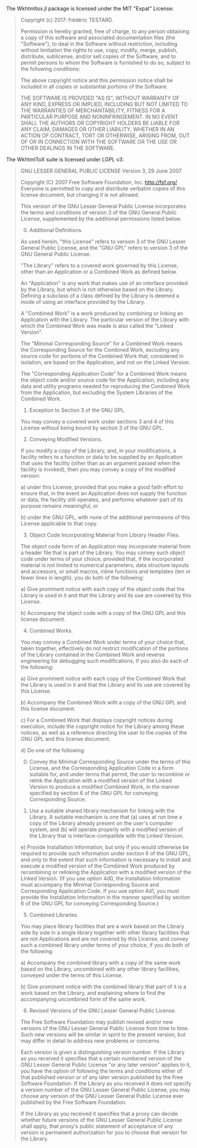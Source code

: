 The Wkhtmltox.jl package is licensed under the MIT "Expat" License:

> Copyright (c) 2017: frédéric TESTARD.
>
> Permission is hereby granted, free of charge, to any person obtaining a copy
> of this software and associated documentation files (the "Software"), to deal
> in the Software without restriction, including without limitation the rights
> to use, copy, modify, merge, publish, distribute, sublicense, and/or sell
> copies of the Software, and to permit persons to whom the Software is
> furnished to do so, subject to the following conditions:
>
> The above copyright notice and this permission notice shall be included in all
> copies or substantial portions of the Software.
>
> THE SOFTWARE IS PROVIDED "AS IS", WITHOUT WARRANTY OF ANY KIND, EXPRESS OR
> IMPLIED, INCLUDING BUT NOT LIMITED TO THE WARRANTIES OF MERCHANTABILITY,
> FITNESS FOR A PARTICULAR PURPOSE AND NONINFRINGEMENT. IN NO EVENT SHALL THE
> AUTHORS OR COPYRIGHT HOLDERS BE LIABLE FOR ANY CLAIM, DAMAGES OR OTHER
> LIABILITY, WHETHER IN AN ACTION OF CONTRACT, TORT OR OTHERWISE, ARISING FROM,
> OUT OF OR IN CONNECTION WITH THE SOFTWARE OR THE USE OR OTHER DEALINGS IN THE
> SOFTWARE.
>

The WkhtmlToX suite is licensed under LGPL v3:

>  GNU LESSER GENERAL PUBLIC LICENSE
>      Version 3, 29 June 2007
>
>  Copyright (C) 2007 Free Software Foundation, Inc. <http://fsf.org/>
>  Everyone is permitted to copy and distribute verbatim copies
>  of this license document, but changing it is not allowed.
>
>
>  This version of the GNU Lesser General Public License incorporates
>  the terms and conditions of version 3 of the GNU General Public
>  License, supplemented by the additional permissions listed below.
>
>  0. Additional Definitions.
>
>  As used herein, "this License" refers to version 3 of the GNU Lesser
>  General Public License, and the "GNU GPL" refers to version 3 of the GNU
>  General Public License.
>
>  "The Library" refers to a covered work governed by this License,
>  other than an Application or a Combined Work as defined below.
>
>  An "Application" is any work that makes use of an interface provided
>  by the Library, but which is not otherwise based on the Library.
>  Defining a subclass of a class defined by the Library is deemed a mode
>  of using an interface provided by the Library.
>
>  A "Combined Work" is a work produced by combining or linking an
>  Application with the Library.  The particular version of the Library
>  with which the Combined Work was made is also called the "Linked
>  Version".
>
>  The "Minimal Corresponding Source" for a Combined Work means the
>  Corresponding Source for the Combined Work, excluding any source code
>  for portions of the Combined Work that, considered in isolation, are
>  based on the Application, and not on the Linked Version.
>
>  The "Corresponding Application Code" for a Combined Work means the
>  object code and/or source code for the Application, including any data
>  and utility programs needed for reproducing the Combined Work from the
>  Application, but excluding the System Libraries of the Combined Work.
>
>  1. Exception to Section 3 of the GNU GPL.
>
>  You may convey a covered work under sections 3 and 4 of this License
>  without being bound by section 3 of the GNU GPL.
>
>  2. Conveying Modified Versions.
>
>  If you modify a copy of the Library, and, in your modifications, a
>  facility refers to a function or data to be supplied by an Application
>  that uses the facility (other than as an argument passed when the
>  facility is invoked), then you may convey a copy of the modified
>  version:
>
>  a) under this License, provided that you make a good faith effort to
>  ensure that, in the event an Application does not supply the
>  function or data, the facility still operates, and performs
>  whatever part of its purpose remains meaningful, or
>
>  b) under the GNU GPL, with none of the additional permissions of
>  this License applicable to that copy.
>
>  3. Object Code Incorporating Material from Library Header Files.
>
>  The object code form of an Application may incorporate material from
>  a header file that is part of the Library.  You may convey such object
>  code under terms of your choice, provided that, if the incorporated
>  material is not limited to numerical parameters, data structure
>  layouts and accessors, or small macros, inline functions and templates
>  (ten or fewer lines in length), you do both of the following:
>
>  a) Give prominent notice with each copy of the object code that the
>  Library is used in it and that the Library and its use are
>  covered by this License.
>
>  b) Accompany the object code with a copy of the GNU GPL and this license
>  document.
>
>  4. Combined Works.
>
>  You may convey a Combined Work under terms of your choice that,
>  taken together, effectively do not restrict modification of the
>  portions of the Library contained in the Combined Work and reverse
>  engineering for debugging such modifications, if you also do each of
>  the following:
>
>  a) Give prominent notice with each copy of the Combined Work that
>  the Library is used in it and that the Library and its use are
>  covered by this License.
>
>  b) Accompany the Combined Work with a copy of the GNU GPL and this license
>  document.
>
>  c) For a Combined Work that displays copyright notices during
>  execution, include the copyright notice for the Library among
>  these notices, as well as a reference directing the user to the
>  copies of the GNU GPL and this license document.
>
>  d) Do one of the following:
>
>  0) Convey the Minimal Corresponding Source under the terms of this
>  License, and the Corresponding Application Code in a form
>  suitable for, and under terms that permit, the user to
>  recombine or relink the Application with a modified version of
>  the Linked Version to produce a modified Combined Work, in the
>  manner specified by section 6 of the GNU GPL for conveying
>  Corresponding Source.
>
>  1) Use a suitable shared library mechanism for linking with the
>  Library.  A suitable mechanism is one that (a) uses at run time
>  a copy of the Library already present on the user's computer
>  system, and (b) will operate properly with a modified version
>  of the Library that is interface-compatible with the Linked
>  Version.
>
>  e) Provide Installation Information, but only if you would otherwise
>  be required to provide such information under section 6 of the
>  GNU GPL, and only to the extent that such information is
>  necessary to install and execute a modified version of the
>  Combined Work produced by recombining or relinking the
>  Application with a modified version of the Linked Version. (If
>  you use option 4d0, the Installation Information must accompany
>  the Minimal Corresponding Source and Corresponding Application
>  Code. If you use option 4d1, you must provide the Installation
>  Information in the manner specified by section 6 of the GNU GPL
>  for conveying Corresponding Source.)
>
>  5. Combined Libraries.
>
>  You may place library facilities that are a work based on the
>  Library side by side in a single library together with other library
>  facilities that are not Applications and are not covered by this
>  License, and convey such a combined library under terms of your
>  choice, if you do both of the following:
>
>  a) Accompany the combined library with a copy of the same work based
>  on the Library, uncombined with any other library facilities,
>  conveyed under the terms of this License.
>
>  b) Give prominent notice with the combined library that part of it
>  is a work based on the Library, and explaining where to find the
>  accompanying uncombined form of the same work.
>
>  6. Revised Versions of the GNU Lesser General Public License.
>
>  The Free Software Foundation may publish revised and/or new versions
>  of the GNU Lesser General Public License from time to time. Such new
>  versions will be similar in spirit to the present version, but may
>  differ in detail to address new problems or concerns.
>
>  Each version is given a distinguishing version number. If the
>  Library as you received it specifies that a certain numbered version
>  of the GNU Lesser General Public License "or any later version"
>  applies to it, you have the option of following the terms and
>  conditions either of that published version or of any later version
>  published by the Free Software Foundation. If the Library as you
>  received it does not specify a version number of the GNU Lesser
>  General Public License, you may choose any version of the GNU Lesser
>  General Public License ever published by the Free Software Foundation.
>
>  If the Library as you received it specifies that a proxy can decide
>  whether future versions of the GNU Lesser General Public License shall
>  apply, that proxy's public statement of acceptance of any version is
>  permanent authorization for you to choose that version for the
>  Library.
>
>
